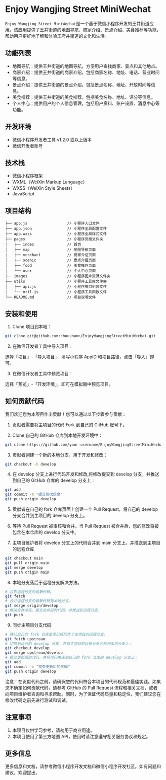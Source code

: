 
# Enjoy Wangjing Street MiniWechat

`Enjoy Wangjing Street MiniWechat`是一个基于微信小程序开发的王井街道应用。该应用提供了王井街道的地图导航、商家介绍、景点介绍、美食推荐等功能，帮助用户更好地了解和体验王府井街道的文化和生活。

## 功能列表

- 地图导航：提供王井街道的地图导航，方便用户查找商家、景点和其他地点。
- 商家介绍：提供王井街道的商家介绍，包括商家名称、地址、电话、营业时间等信息。
- 景点介绍：提供王井街道的景点介绍，包括景点名称、地址、开放时间等信息。
- 美食推荐：提供王井街道的美食推荐，包括美食名称、地址、评分等信息。
- 个人中心：提供用户的个人信息管理，包括用户资料、账户设置、消息中心等功能。

## 开发环境

- 微信小程序开发者工具 v1.2.0 或以上版本
- 微信开发者账号

## 技术栈

- 微信小程序框架
- WXML（WeiXin Markup Language）
- WXSS（WeiXin Style Sheets）
- JavaScript

## 项目结构

```
├── app.js                  // 小程序入口文件
├── app.json                // 小程序全局配置文件
├── app.wxss                // 小程序全局样式文件
├── pages                   // 小程序页面文件夹
│   ├── index               // 首页
│   ├── map                 // 地图导航页面
│   ├── merchant            // 商家介绍页面
│   ├── scenic              // 景点介绍页面
│   ├── food                // 美食推荐页面
│   └── user                // 个人中心页面
├── images                  // 小程序图片资源文件夹
├── utils                   // 小程序工具库文件夹
│   ├── api.js              // 小程序接口封装文件
│   └── util.js             // 小程序工具函数文件
└── README.md               // 项目说明文件
```

## 安装和使用

1. Clone 项目到本地：

```bash
git clone git@github.com:choushunn/EnjoyWangjingStreetMiniWechat.git
```

2. 在微信开发者工具中导入项目：

选择「项目」-「导入项目」，填写小程序 AppID 和项目路径，点击「导入」即可。

3. 在微信开发者工具中预览项目：

选择「预览」-「开发环境」，即可在模拟器中预览项目。

## 如何贡献代码

我们欢迎您为本项目作出贡献！您可以通过以下步骤参与贡献：

1. 贡献者需要将主项目的代码 Fork 到自己的 GitHub 账号下。

2. Clone 自己的 GitHub 仓库到本地开发环境中：

```bash
git clone https://github.com/your-username/EnjoyWangjingStreetMiniWechat.git
```

3. 贡献者创建一个新的本地分支，用于开发和修改：

```bash
git checkout -b develop
```

4. 在 develop 分支上进行代码开发和修改,将修改提交到 develop 分支，并推送到自己的 GitHub 仓库的 develop 分支上：

```bash
git add .
git commit -m "提交修改信息"
git push origin develop
```

5. 贡献者在自己的 fork 仓库页面上创建一个 Pull Request，将自己的 develop 分支合并到主项目的 develop 分支上。

6. 等待 Pull Request 被审核和合并。当 Pull Request 被合并后，您的修改将被包含在本仓库的 develop 分支中。

7. 主项目维护者将 develop 分支上的代码合并到 main 分支上，并推送到主项目的远程仓库

```bash
git checkout main
git pull origin main
git merge develop
git push origin main
```

8. 本地分支落后于远程分支解决方法。

```bash
# 拉取远程分支的最新代码。
git fetch
# 合并远程分支的最新代码到本地分支。
git merge origin/develop
# 解决合并冲突。提交合并后的代码，并推送到远程分支。
git push
```

9. 同步主项目分支代码

```bash
# 确认自己的 fork 仓库是否已经同步了主项目的远程分支。
git fetch upstream
# 切换到自己的 develop 分支，并将主项目的远程分支合并到本地分支上：
git checkout develop
git merge upstream/develop
# 提交更新后的代码，并将代码推送到自己的 fork 仓库的 develop 分支上：
git add .
git commit -m "提交更新后的代码"
git push origin develop
```



注意：在贡献代码之前，请确保您的代码符合本项目的代码规范和最佳实践。如果您不确定如何贡献代码，请参考 GitHub 的 Pull Request 流程和相关文档，或者向项目维护者咨询和寻求帮助。同时，为了保证代码质量和稳定性，我们建议您在修改代码之前先进行测试和调试。

## 注意事项

1. 本项目仅供学习参考，请勿用于商业用途。
2. 本项目使用了第三方地图 API，使用时请注意遵守相关服务协议和规定。

## 更多信息

更多信息和文档，请参考微信小程序开发文档和微信小程序开发社区。如有问题和建议，欢迎提出。



